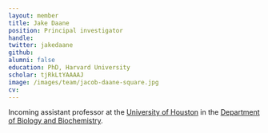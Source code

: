```yaml
---
layout: member
title: Jake Daane
position: Principal investigator
handle:
twitter: jakedaane
github:
alumni: false
education: PhD, Harvard University
scholar: tjRkLtYAAAAJ
image: /images/team/jacob-daane-square.jpg
cv: 
---
```


Incoming assistant professor at the [University of Houston](https://uh.edu/) in the [Department of Biology and Biochemistry](https://uh.edu/nsm/biology-biochemistry/).
